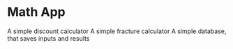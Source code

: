 Math App
==================
A simple discount calculator
A simple fracture calculator
A simple database, that saves inputs and results

